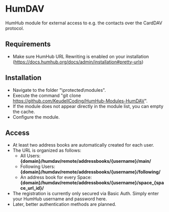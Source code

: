 # HumDAV
HumHub module for external access to e.g. the contacts over the CardDAV protocol.

## Requirements
- Make sure HumHub URL Rewriting is enabled on your installation (https://docs.humhub.org/docs/admin/installation#pretty-urls)

## Installation
- Navigate to the folder "\protected\modules".
- Execute the command "git clone https://github.com/KeudellCoding/HumHub-Modules-HumDAV".
- If the module does not appear directly in the module list, you can empty the cache.
- Configure the module.

## Access
- At least two address books are automatically created for each user.
- The URL is organized as follows:
  - All Users: **{domain}/humdav/remote/addressbooks/{username}/main/**
  - Following Users: **{domain}/humdav/remote/addressbooks/{username}/following/**
  - An address book for every Space: **{domain}/humdav/remote/addressbooks/{username}/space_{space_url_id}/**
- The registration is currently only secured via Basic Auth. Simply enter your HumHub username and password here.
- Later, better authentication methods are planned.
